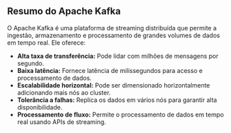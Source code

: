 ## Resumo do Apache Kafka

O Apache Kafka é uma plataforma de streaming distribuída que permite a ingestão, armazenamento e processamento de grandes volumes de dados em tempo real. Ele oferece:

* **Alta taxa de transferência:** Pode lidar com milhões de mensagens por segundo.
* **Baixa latência:** Fornece latência de milissegundos para acesso e processamento de dados.
* **Escalabilidade horizontal:** Pode ser dimensionado horizontalmente adicionando mais nós ao cluster.
* **Tolerância a falhas:** Replica os dados em vários nós para garantir alta disponibilidade.
* **Processamento de fluxo:** Permite o processamento de dados em tempo real usando APIs de streaming.
